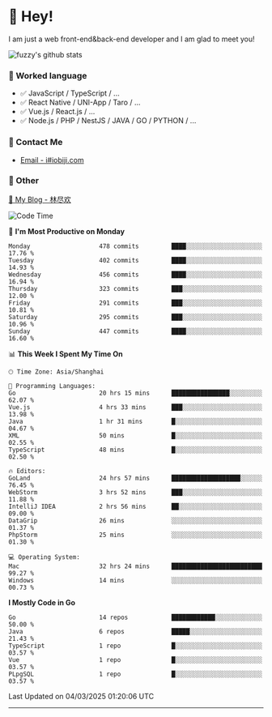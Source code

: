 # 👋 Hey!

I am just a web front-end&back-end developer and I am glad to meet you!

![fuzzy's github stats](https://github-readme-stats.vercel.app/api?username=JaydenForYou&&show_icons=true&&title_color=1abc9c&&icon_color=1abc9c)


### 📝 Worked language

- ✅ JavaScript / TypeScript / ...
- ✅ React Native / UNI-App / Taro / ...
- ✅ Vue.js / React.js / ...
- ✅ Node.js / PHP / NestJS / JAVA / GO / PYTHON / ...

### 📮 Contact Me

- [Email - i#iobiji.com](mailto:i@iobiji.com)


### 🤪 Other

[📌 My Blog - 林尽欢](https://iobiji.com)

<!--START_SECTION:waka-->
![Code Time](http://img.shields.io/badge/Code%20Time-1%2C563%20hrs%2036%20mins-blue)

📅 **I'm Most Productive on Monday** 

```text
Monday                   478 commits         ████░░░░░░░░░░░░░░░░░░░░░   17.76 % 
Tuesday                  402 commits         ████░░░░░░░░░░░░░░░░░░░░░   14.93 % 
Wednesday                456 commits         ████░░░░░░░░░░░░░░░░░░░░░   16.94 % 
Thursday                 323 commits         ███░░░░░░░░░░░░░░░░░░░░░░   12.00 % 
Friday                   291 commits         ███░░░░░░░░░░░░░░░░░░░░░░   10.81 % 
Saturday                 295 commits         ███░░░░░░░░░░░░░░░░░░░░░░   10.96 % 
Sunday                   447 commits         ████░░░░░░░░░░░░░░░░░░░░░   16.60 % 
```


📊 **This Week I Spent My Time On** 

```text
🕑︎ Time Zone: Asia/Shanghai

💬 Programming Languages: 
Go                       20 hrs 15 mins      ████████████████░░░░░░░░░   62.07 % 
Vue.js                   4 hrs 33 mins       ███░░░░░░░░░░░░░░░░░░░░░░   13.98 % 
Java                     1 hr 31 mins        █░░░░░░░░░░░░░░░░░░░░░░░░   04.67 % 
XML                      50 mins             █░░░░░░░░░░░░░░░░░░░░░░░░   02.55 % 
TypeScript               48 mins             █░░░░░░░░░░░░░░░░░░░░░░░░   02.50 % 

🔥 Editors: 
GoLand                   24 hrs 57 mins      ███████████████████░░░░░░   76.45 % 
WebStorm                 3 hrs 52 mins       ███░░░░░░░░░░░░░░░░░░░░░░   11.88 % 
IntelliJ IDEA            2 hrs 56 mins       ██░░░░░░░░░░░░░░░░░░░░░░░   09.00 % 
DataGrip                 26 mins             ░░░░░░░░░░░░░░░░░░░░░░░░░   01.37 % 
PhpStorm                 25 mins             ░░░░░░░░░░░░░░░░░░░░░░░░░   01.30 % 

💻 Operating System: 
Mac                      32 hrs 24 mins      █████████████████████████   99.27 % 
Windows                  14 mins             ░░░░░░░░░░░░░░░░░░░░░░░░░   00.73 % 
```

**I Mostly Code in Go** 

```text
Go                       14 repos            ████████████░░░░░░░░░░░░░   50.00 % 
Java                     6 repos             █████░░░░░░░░░░░░░░░░░░░░   21.43 % 
TypeScript               1 repo              █░░░░░░░░░░░░░░░░░░░░░░░░   03.57 % 
Vue                      1 repo              █░░░░░░░░░░░░░░░░░░░░░░░░   03.57 % 
PLpgSQL                  1 repo              █░░░░░░░░░░░░░░░░░░░░░░░░   03.57 % 
```




 Last Updated on 04/03/2025 01:20:06 UTC
<!--END_SECTION:waka-->
---
